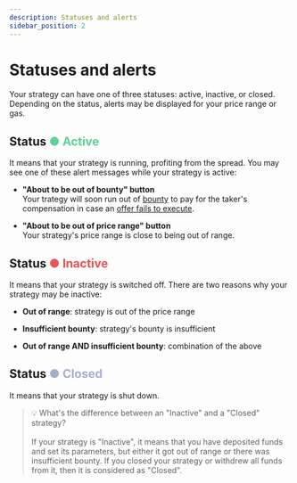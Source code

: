```yaml
---
description: Statuses and alerts
sidebar_position: 2
---
```



# Statuses and alerts


Your strategy can have one of three statuses: active, inactive, or closed. Depending on the status, alerts may be displayed for your price range or gas.


## Status <font color="#5cd19b">● Active</font>

It means that your strategy is running, profiting from the spread. You may see one of these alert messages while your strategy is active:

* **"About to be out of bounty" button** <br />
Your trategy will soon run out of [bounty](../../../terms/bounty.md) to pay for the taker's compensation in case an [offer fails to execute](../../../kandel/how-does-kandel-work/more-on-failing-offers.md).

* **"About to be out of price range" button**<br />
Your strategy's price range is close to being out of range.

## Status <font color="#eb525a">● Inactive</font> 

It means that your strategy is switched off. There are two reasons why your strategy may be inactive:

* **Out of range**: strategy is out of the price range

* **Insufficient bounty**: strategy's bounty is insufficient

* **Out of range AND insufficient bounty**: combination of the above


## Status <font color="#a7adcd">● Closed</font>

It means that your strategy is shut down.

> 💡
> What's the difference between an "Inactive" and a "Closed" strategy?<br /><br />
> If your strategy is "Inactive", it means that you have deposited funds and set its parameters, but either it got out of range or there was insufficient bounty.
> If you closed your strategy or withdrew all funds from it, then it is considered as "Closed".
